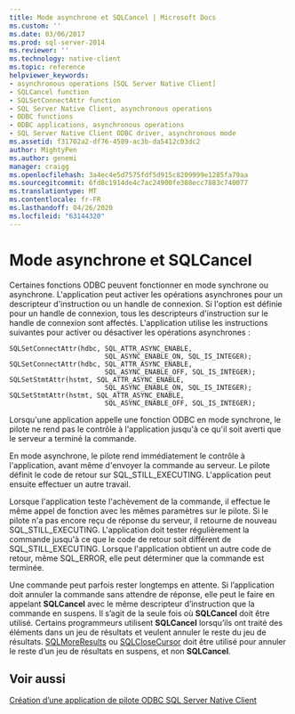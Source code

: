 ```yaml
---
title: Mode asynchrone et SQLCancel | Microsoft Docs
ms.custom: ''
ms.date: 03/06/2017
ms.prod: sql-server-2014
ms.reviewer: ''
ms.technology: native-client
ms.topic: reference
helpviewer_keywords:
- asynchronous operations [SQL Server Native Client]
- SQLCancel function
- SQLSetConnectAttr function
- SQL Server Native Client, asynchronous operations
- ODBC functions
- ODBC applications, asynchronous operations
- SQL Server Native Client ODBC driver, asynchronous mode
ms.assetid: f31702a2-df76-4589-ac3b-da5412c03dc2
author: MightyPen
ms.author: genemi
manager: craigg
ms.openlocfilehash: 3a4ec4e5d7575fdf5d915c8209999e1285fa79aa
ms.sourcegitcommit: 6fd8c1914de4c7ac24900fe388ecc7883c740077
ms.translationtype: MT
ms.contentlocale: fr-FR
ms.lasthandoff: 04/26/2020
ms.locfileid: "63144320"
---
```

# <a name="asynchronous-mode-and-sqlcancel"></a>Mode asynchrone et SQLCancel
  Certaines fonctions ODBC peuvent fonctionner en mode synchrone ou asynchrone. L'application peut activer les opérations asynchrones pour un descripteur d'instruction ou un handle de connexion. Si l'option est définie pour un handle de connexion, tous les descripteurs d'instruction sur le handle de connexion sont affectés. L'application utilise les instructions suivantes pour activer ou désactiver les opérations asynchrones :  
  
```  
SQLSetConnectAttr(hdbc, SQL_ATTR_ASYNC_ENABLE,  
                        SQL_ASYNC_ENABLE_ON, SQL_IS_INTEGER);  
SQLSetConnectAttr(hdbc, SQL_ATTR_ASYNC_ENABLE,  
                        SQL_ASYNC_ENABLE_OFF, SQL_IS_INTEGER);  
SQLSetStmtAttr(hstmt, SQL_ATTR_ASYNC_ENABLE,  
                        SQL_ASYNC_ENABLE_ON, SQL_IS_INTEGER);  
SQLSetStmtAttr(hstmt, SQL_ATTR_ASYNC_ENABLE,  
                        SQL_ASYNC_ENABLE_OFF, SQL_IS_INTEGER);  
```  
  
 Lorsqu'une application appelle une fonction ODBC en mode synchrone, le pilote ne rend pas le contrôle à l'application jusqu'à ce qu'il soit averti que le serveur a terminé la commande.  
  
 En mode asynchrone, le pilote rend immédiatement le contrôle à l'application, avant même d'envoyer la commande au serveur. Le pilote définit le code de retour sur SQL_STILL_EXECUTING. L'application peut ensuite effectuer un autre travail.  
  
 Lorsque l'application teste l'achèvement de la commande, il effectue le même appel de fonction avec les mêmes paramètres sur le pilote. Si le pilote n'a pas encore reçu de réponse du serveur, il retourne de nouveau SQL_STILL_EXECUTING. L'application doit tester régulièrement la commande jusqu'à ce que le code de retour soit différent de SQL_STILL_EXECUTING. Lorsque l'application obtient un autre code de retour, même SQL_ERROR, elle peut déterminer que la commande est terminée.  
  
 Une commande peut parfois rester longtemps en attente. Si l’application doit annuler la commande sans attendre de réponse, elle peut le faire en appelant **SQLCancel** avec le même descripteur d’instruction que la commande en suspens. Il s’agit de la seule fois où **SQLCancel** doit être utilisé. Certains programmeurs utilisent **SQLCancel** lorsqu’ils ont traité des éléments dans un jeu de résultats et veulent annuler le reste du jeu de résultats. [SQLMoreResults](../../native-client-odbc-api/sqlmoreresults.md) ou [SQLCloseCursor](../../native-client-odbc-api/sqlclosecursor.md) doit être utilisé pour annuler le reste d’un jeu de résultats en suspens, et non **SQLCancel**.  
  
## <a name="see-also"></a>Voir aussi  
 [Création d’une application de pilote ODBC SQL Server Native Client](creating-a-driver-application.md)  
  
  
